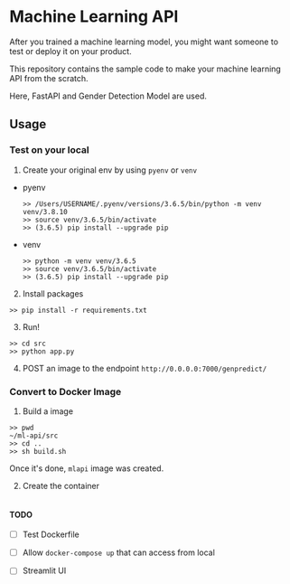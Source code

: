 # Machine Learning API
After you trained a machine learning model,
you might want someone to test or deploy it on your product. 

This repository contains the sample code to make your machine learning API from the scratch. 

Here, FastAPI and Gender Detection Model are used. 

## Usage 
### Test on your local 
1. Create your original env by using `pyenv` or `venv`
- pyenv
  ```
  >> /Users/USERNAME/.pyenv/versions/3.6.5/bin/python -m venv venv/3.8.10
  >> source venv/3.6.5/bin/activate
  >> (3.6.5) pip install --upgrade pip
  ```
- venv
  ```
  >> python -m venv venv/3.6.5
  >> source venv/3.6.5/bin/activate
  >> (3.6.5) pip install --upgrade pip
  ```
2. Install packages
```
>> pip install -r requirements.txt
```

3. Run!
```
>> cd src
>> python app.py
```

4. POST an image to the endpoint `http://0.0.0.0:7000/genpredict/`

### Convert to Docker Image
1. Build a image 
```
>> pwd
~/ml-api/src
>> cd ..
>> sh build.sh
```
Once it's done, `mlapi` image was created. 

2. Create the container
```

```

#### TODO
+[ ] Test Dockerfile
+[ ] Allow `docker-compose up` that can access from local
+[ ] Streamlit UI 


